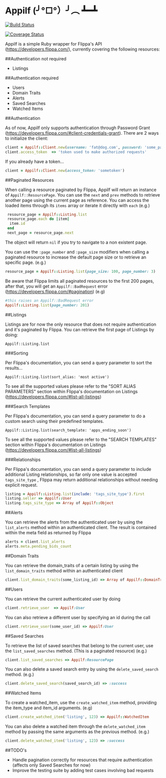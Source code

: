 # Appilf (╯°□°）╯︵ ┻━┻

[![Build Status](https://travis-ci.org/rogeliosevilla1/appilf.svg?branch=master)](https://travis-ci.org/rogeliosevilla1/appilf)

[![Coverage Status](https://coveralls.io/repos/github/rogeliosevilla1/appilf/badge.svg?branch=master)](https://coveralls.io/github/rogeliosevilla1/appilf?branch=master)

Appilf is a simple Ruby wrapper for Flippa's API (https://developers.flippa.com/),
currently covering the following resources:


##Authentication not required

 * Listings

##Authentication required

 * Users
 * Domain Traits
 * Alerts
 * Saved Searches
 * Watched Items


##Authentication

As of now, Appilf only supports authentication through Password Grant
(https://developers.flippa.com/#client-credentials-grant).  There are 2 ways to initialize the client:

```ruby
client = Appilf::Client.new(username: 'fat@dog.com', password: 'some_password')
client.access_token  => 'token used to make authorized requests'
```

If you already have a token...

```ruby
client = Appilf::Client.new(access_token: 'sometoken')
```


##Paginated Resources

When calling a resource paginated by Flippa, Appilf will return an instance of `Appilf::ResourcePage`.
You can use the `next` and `prev` methods to retrieve another page using the current page as reference.
You can access the loaded items through its `items` array or iterate it directly with `each` (e.g.)

```ruby
 resource_page = Appilf::Listing.list
 resource_page.each do |item|
  item.id
 end
 next_page = resource_page.next
```

The object will return `nil` if you try to navigate to a non existent page.

You can use the `:page_number`  and `:page_size` modifiers when calling a paginated resource
to increase the default page size or to retrieve an specific page. (e.g.)

```ruby
resource_page = Appilf::Listing.list(page_size: 100, page_number: 3)
```

Be aware that Flippa limits all paginated resources to the first 200 pages, after that, you will get
an `Appilf::BadRequest` error (https://developers.flippa.com/#pagination)  (e.g)

```ruby
#this raises an Appilf::BadRequest error
Appilf::Listing.list(page_number: 201)
```


##Listings

Listings are for now the only resource that does not require authentication and it's paginated by
Flippa. You can retrieve the first page of Listings by doing:

```
Appilf::Listing.list
```

###Sorting

Per Flippa's documentation, you can send a query parameter to sort the results...

```
Appilf::Listing.list(sort_alias: 'most active')
```

To see all the supported values please refer to the "SORT ALIAS PARAMETERS" section
 within Flippa's documentation on Listings (https://developers.flippa.com/#list-all-listings)



###Search Templates

Per Flippa's documentation, you can send a query parameter to do a custom search using their
predefined templates.

```
Appilf::Listing.list(search_template: 'apps_ending_soon')
```

To see all the supported values please refer to the "SEARCH TEMPLATES" section
 within Flippa's documentation on Listings (https://developers.flippa.com/#list-all-listings)

###Relationships

Per Flippa's documentation, you can send a query parameter to include additional
Listing relationships, so far only one value is accepted `tags_site_type` , Flippa may
return additional relationships without needing explicit request.

```ruby
listing = Appilf::Listing.list(include: 'tags_site_type').first
listing.seller => Appilf::User
listing.tags_site_type => Array of Appilf::Object
```


##Alerts

You can retrieve the alerts from the authenticated user by using the `list_alerts` method within
an authenticated client. The result is contained within the meta field as returned by Flippa

```ruby
alerts = client.list_alerts
alerts.meta.pending_bids_count
```


##Domain Traits

You can retrieve the domain_traits of a certain listing by using the `list_domain_traits` method
within an authenticated client

```ruby
client.list_domain_traits(some_listing_id) => Array of Appilf::DomainTrait
```


##Users

You can retrieve the current authenticated user by doing

```ruby
client.retrieve_user  => Appilf:User
```

You can also retrieve a different user by specifying an id during the call

```ruby
client.retrieve_user(some_user_id) => Appilf:User
```


##Saved Searches

To retrieve the list of saved searches that belong to the current user, use the
`list_saved_searches` method. (This is a paginated resource) (e.g.)

```ruby
client.list_saved_searches => Appilf:ResourcePage
```

You can also delete a saved search entry by using the `delete_saved_search` method. (e.g.)

```ruby
client.delete_saved_search(saved_search_id) => :success
```


##Watched Items

To create a watched_item, use the `create_watched_item` method, providing the item_type and item_id
arguments. (e.g)

```ruby
client.create_watched_item('listing', 123) => Appilf::WatchedItem
```

You can also delete a watched item through the `delete_watched_item` method
by passing the same arguments as the previous method. (e.g.)

```ruby
client.delete_watched_item('listing', 123) => :success
```


##TODO's
 * Handle pagination correctly for resources that require authentication (affects only Saved Searches for now)
 * Improve the testing suite by adding test cases involving bad requests